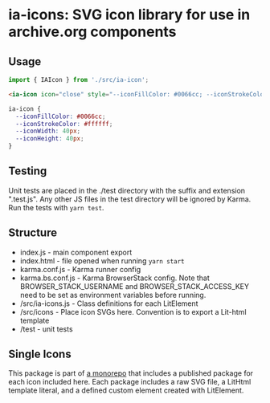 # ia-icons: SVG icon library for use in archive.org components

## Usage

```js
import { IAIcon } from './src/ia-icon';
```

```html
<ia-icon icon="close" style="--iconFillColor: #0066cc; --iconStrokeColor: #ffffff;"></ia-icon>
```

```css
ia-icon {
  --iconFillColor: #0066cc;
  --iconStrokeColor: #ffffff;
  --iconWidth: 40px;
  --iconHeight: 40px;
}
```

## Testing

Unit tests are placed in the ./test directory with the suffix and extension
".test.js". Any other JS files in the test directory will be ignored by Karma.
Run the tests with `yarn test`.

## Structure

* index.js - main component export
* index.html - file opened when running `yarn start`
* karma.conf.js - Karma runner config
* karma.bs.conf.js - Karma BrowserStack config. Note that BROWSER_STACK_USERNAME
  and BROWSER_STACK_ACCESS_KEY need to be set as environment variables before
  running.
* /src/ia-icons.js - Class definitions for each LitElement
* /src/icons - Place icon SVGs here. Convention is to export a Lit-html template
* /test - unit tests

## Single Icons

This package is part of [a monorepo](https://github.com/internetarchive/iaux-icons)
that includes a published package for each icon included here. Each package
includes a raw SVG file, a LitHtml template literal, and a defined custom
element created with LitElement.
